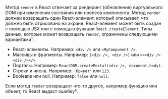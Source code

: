 Метод `render` в React отвечает за рендеринг (обновление) виртуального DOM при изменении состояния или пропсов компонента. Метод `render` должен возвращать один React-элемент, который описывает, что должно быть отрисовано на экране. React-элемент может быть создан с помощью JSX или с помощью функции `React.createElement`. Типы данных, которые может возвращать `render`, ограничены следующими вариантами¹:

- React-элементы. Например: `<div />` или `<MyComponent />`.
- Массивы и фрагменты. Например: `[<div />, <div />]` или `<><div /><div /></>`.
- Порталы. Например: `ReactDOM.createPortal(<div />, document.body)`.
- Строки и числа. Например: `'Привет'` или `123`.
- Booleans или null. Например: `false` или `null`.

Если метод `render` возвращает что-то другое, например функцию или объект, то React выдаст ошибку².

